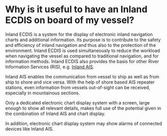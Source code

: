 # Why is it useful to have an Inland ECDIS on board of my vessel?

Inland ECDIS is a system for the display of electronic inland navigation charts and additional information. Its purpose is to contribute to the safety and efficiency of inland navigation and thus also to the protection of the environment. Inland ECDIS is used simultaneously to reduce the workload when navigating the vessel as compared to traditional navigation, and for information methods. Inland ECDIS also provides the basis for other River Information Services \(RIS\), e.g. [Inland AIS](qr2.md).

Inland AIS enables the communication from vessel to ship as well as from ship to shore and vice versa. With the help of shore based AIS repeater stations, even information from vessels out-of-sight can be received, especially in mountainous sections.

Only a dedicated electronic chart display system with a screen, large enough to show all relevant details, makes full use of the potential given in the combination of Inland AIS and chart display.

In addition, electronic chart display system may show alarms of connected devices like Inland AIS.

